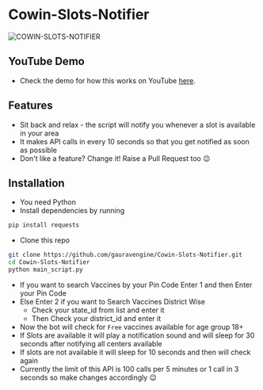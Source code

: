 # Cowin-Slots-Notifier

![COWIN-SLOTS-NOTIFIER](https://i.ibb.co/q7w78MH/Screenshot-2021-06-10-210618.png)

## YouTube Demo
- Check the demo for how this works on YouTube [here](https://youtu.be/abZJ_-efGyE).

## Features
- Sit back and relax - the script will notify you whenever a slot is available in your area
- It makes API calls in every 10 seconds so that you get notified as soon as possible
- Don't like a feature? Change it! Raise a Pull Request too 😉

## Installation
- You need Python
- Install dependencies by running
```bash
pip install requests
```
- Clone this repo 
```bash
git clone https://github.com/gauravengine/Cowin-Slots-Notifier.git
cd Cowin-Slots-Notifier
python main_script.py
```
- If you want to search Vaccines by your Pin Code Enter 1 and then Enter your Pin Code
- Else Enter 2 if you want to Search Vaccines District Wise
    - Check your state_id from list and enter it
    - Then Check your  district_id and enter it
- Now the bot will check for `Free` vaccines available for age group 18+ 
- If Slots are available it will play a notification sound and will sleep for 30 seconds after notifying all centers available 
- If slots are not available it will sleep for 10 seconds and then will check again
- Currently the limit of this API is 100 calls per 5 minutes or 1 call in 3 seconds so make changes accordingly 😉